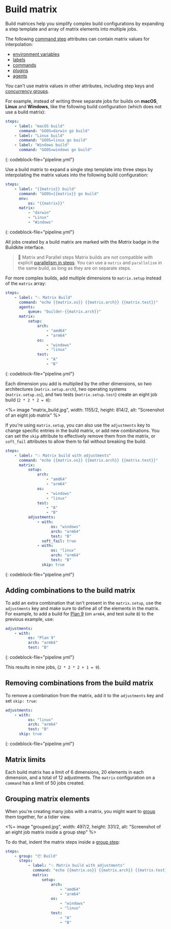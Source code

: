 # Build matrix

Build matrices help you simplify complex build configurations by expanding a step template and array of matrix elements into multiple jobs.

The following [command step](/docs/pipelines/command-step) attributes can contain matrix values for interpolation:

-   [environment variables](/docs/pipelines/environment-variables)
-   [labels](/docs/pipelines/command-step#label)
-   [commands](/docs/pipelines/command-step#command-step-attributes)
-   [plugins](/docs/pipelines/command-step#plugins)
-   [agents](/docs/pipelines/command-step#agents)

You can't use matrix values in other attributes, including step keys and [concurrency groups](/docs/pipelines/controlling-concurrency#concurrency-groups).

For example, instead of writing three separate jobs for builds on **macOS**, **Linux** and **Windows**, like the following build configuration (which does not use a build matrix):

```yaml
steps:
    - label: "macOS build"
      command: "GOOS=darwin go build"
    - label: "Linux build"
      command: "GOOS=linux go build"
    - label: "Windows build"
      command: "GOOS=windows go build"
```

{: codeblock-file="pipeline.yml"}

Use a build matrix to expand a single step template into three steps by interpolating the matrix values into the following build configuration:

```yaml
steps:
    - label: "{{matrix}} build"
      command: "GOOS={{matrix}} go build"
      env:
          os: "{{matrix}}"
      matrix:
          - "darwin"
          - "Linux"
          - "Windows"
```

{: codeblock-file="pipeline.yml"}

All jobs created by a build matrix are marked with the _Matrix_ badge in the Buildkite interface.

> 📘 Matrix and Parallel steps
> Matrix builds are not compatible with explicit <a href="/docs/tutorials/parallel-builds#parallel-jobs">parallelism in steps</a>. You can use a <code>matrix</code> and <code>parallelism</code> in the same build, as long as they are on separate steps.

For more complex builds, add multiple dimensions to `matrix.setup` instead of the `matrix` array:

```yaml
steps:
    - label: "💥 Matrix Build"
      command: "echo {{matrix.os}} {{matrix.arch}} {{matrix.test}}"
      agents:
          queue: "builder-{{matrix.arch}}"
      matrix:
          setup:
              arch:
                  - "amd64"
                  - "arm64"
              os:
                  - "windows"
                  - "linux"
              test:
                  - "A"
                  - "B"
```

{: codeblock-file="pipeline.yml"}

Each dimension you add is multiplied by the other dimensions, so two architectures (`matrix.setup.arch`), two operating systems (`matrix.setup.os`), and two tests (`matrix.setup.test`) create an eight job build (`2 * 2 * 2 = 8`):

<%= image "matrix_build.jpg", width: 1155/2, height: 814/2, alt: "Screenshot of an eight job matrix" %>

If you're using `matrix.setup`, you can also use the `adjustments` key to change specific entries in the build matrix, or add new combinations. You can set the `skip` attribute to effectively remove them from the matrix, or `soft_fail` attributes to allow them to fail without breaking the build.

```yaml
steps:
    - label: "💥 Matrix build with adjustments"
      command: "echo {{matrix.os}} {{matrix.arch}} {{matrix.test}}"
      matrix:
          setup:
              arch:
                  - "amd64"
                  - "arm64"
              os:
                  - "windows"
                  - "linux"
              test:
                  - "A"
                  - "B"
          adjustments:
              - with:
                    os: "windows"
                    arch: "arm64"
                    test: "B"
                soft_fail: true
              - with:
                    os: "linux"
                    arch: "arm64"
                    test: "B"
                skip: true
```

{: codeblock-file="pipeline.yml"}

## Adding combinations to the build matrix

To add an extra combination that isn't present in the `matrix.setup`, use the `adjustments` key and make sure to define all of the elements in the matrix. For example, to add a build for [Plan 9](https://en.wikipedia.org/wiki/Plan_9_from_Bell_Labs) (on `arm64`, and test suite `B`) to the previous example, use:

```yaml
adjustments:
    - with:
          os: "Plan 9"
          arch: "arm64"
          test: "B"
```

{: codeblock-file="pipeline.yml"}

This results in nine jobs, (`2 * 2 * 2 + 1 = 9`).

## Removing combinations from the build matrix

To remove a combination from the matrix, add it to the `adjustments` key and set `skip: true`:

```yaml
adjustments:
    - with:
          os: "linux"
          arch: "arm64"
          test: "B"
      skip: true
```

{: codeblock-file="pipeline.yml"}

## Matrix limits

Each build matrix has a limit of 6 dimensions, 20 elements in each dimension, and a total of 12 adjustments. The `matrix` configuration on a `command` has a limit of 50 jobs created.

## Grouping matrix elements

When you're creating many jobs with a matrix, you might want to [group](/docs/pipelines/group-step) them together, for a tidier view.

<%= image "grouped.jpg", width: 497/2, height: 331/2, alt: "Screenshot of an eight job matrix inside a group step" %>

To do that, indent the matrix steps inside a [group step](/docs/pipelines/group-step):

```yaml
steps:
    - group: "📦 Build"
      steps:
          - label: "💥 Matrix build with adjustments"
            command: "echo {{matrix.os}} {{matrix.arch}} {{matrix.test}}"
            matrix:
                setup:
                    arch:
                        - "amd64"
                        - "arm64"
                    os:
                        - "windows"
                        - "linux"
                    test:
                        - "A"
                        - "B"
```

